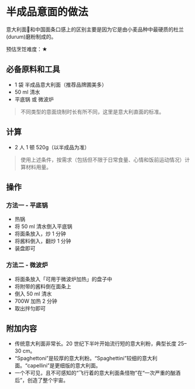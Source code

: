 # 半成品意面的做法

意大利面🍝和中国面条口感上的区别主要是因为它是由小麦品种中最硬质的杜兰(durum)磨粉制成的。

预估烹饪难度：★

## 必备原料和工具

* 1 袋 半成品意大利面（推荐品牌圃美多）
* 50 ml 清水
* 平底锅 或 微波炉

> 不同类型的意面烧制时长有所不同，这里是意大利直面的标准。

## 计算

- 2 人 1 顿 520g（以半成品为准）

> 使用上述条件，按需求（包括但不限于日常食量、心情和饭前运动情况）计算材料用量。

## 操作

### 方法一 - 平底锅

- 热锅
- 将 50 ml 清水倒入平底锅
- 将面条放入，炒 1 分钟
- 将酱料倒入，翻炒 1 分钟
- 装盘即可

### 方法二 - 微波炉

- 将面条放入「可用于微波炉加热」的盘子中
- 将附带的酱料倒在面条上
- 倒入 50 ml 清水
- 700W 加热 2 分钟
- 取出拌匀即可

## 附加内容

- 传统意大利面非常长。20 世纪下半叶开始流行短的意大利粉，典型长度 25–30 cm。
- “Spaghettoni”是较厚的意大利粉。“Spaghettini”较细的意大利面。“capellini”是更细版的意大利面。
- 一个不可见，且不可感知的“飞行着的意大利面条怪物”在“一次严重的酗酒后”，创造了整个宇宙。


